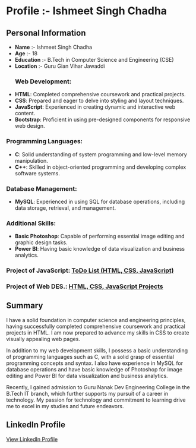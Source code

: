 # Profile :- Ishmeet Singh Chadha
## Personal Information
- **Name** :- Ishmeet Singh Chadha
- **Age** :- 18
- **Education** :- B.Tech in Computer Science and Engineering (CSE)
- **Location** :- Guru Gian Vihar Jawaddi
  ### Web Development:
- **HTML**: Completed comprehensive coursework and practical projects.
- **CSS**: Prepared and eager to delve into styling and layout techniques.
- **JavaScript**: Experienced in creating dynamic and interactive web content.
- **Bootstrap**: Proficient in using pre-designed components for responsive web design.

### Programming Languages:
- **C**: Solid understanding of system programming and low-level memory manipulation.
- **C++**: Skilled in object-oriented programming and developing complex software systems.

### Database Management:
- **MySQL**: Experienced in using SQL for database operations, including data storage, retrieval, and management.

### Additional Skills:
- **Basic Photoshop**: Capable of performing essential image editing and graphic design tasks.
- **Power BI**: Having basic knowledge of data visualization and business analytics.
### Project of JavaScript:  [ToDo List (HTML, CSS, JavaScript)](https://github.com/ishmeet-codes/todo_list_HTML.CSS.JAVASCRIPT)
### Project of Web DES.:  [HTML, CSS, JavaScript Projects](https://github.com/ishmeet-codes/HTML.CSS.JAVASCRIPT.PROJECTS)

## Summary
I have a solid foundation in computer science and engineering principles, having successfully completed comprehensive coursework and practical projects in HTML. I am now prepared to advance my skills in CSS to create visually appealing web pages.

In addition to my web development skills, I possess a basic understanding of programming languages such as C, with a solid grasp of essential programming concepts and syntax. I also have experience in MySQL for database operations and have basic knowledge of Photoshop for image editing and Power BI for data visualization and business analytics.

Recently, I gained admission to Guru Nanak Dev Engineering College in the B.Tech IT branch, which further supports my pursuit of a career in technology. My passion for technology and commitment to learning drive me to excel in my studies and future endeavors.

## LinkedIn Profile

[View LinkedIn Profile](https://www.linkedin.com/in/ishmeet-singh-chadha-b56486300?utm_source=share&utm_campaign=share_via&utm_content=profile&utm_medium=android_app)



